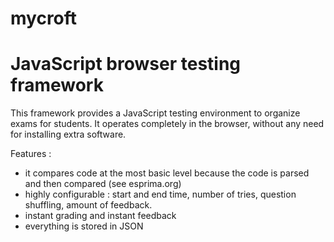 # mycroft
<h1>JavaScript browser testing framework</h1>

This framework provides a JavaScript testing environment to organize exams for students.
It operates completely in the browser, without any need for installing extra software.

Features :

* it compares code at the most basic level because the code is parsed and then compared (see esprima.org)
* highly configurable : start and end time, number of tries, question shuffling, amount of feedback.
* instant grading and instant feedback
* everything is stored in JSON
